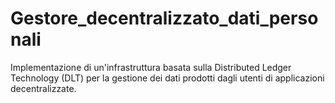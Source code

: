 # Gestore_decentralizzato_dati_personali
Implementazione di un'infrastruttura basata sulla Distributed Ledger Technology (DLT) per la gestione dei dati prodotti dagli utenti di applicazioni decentralizzate.
